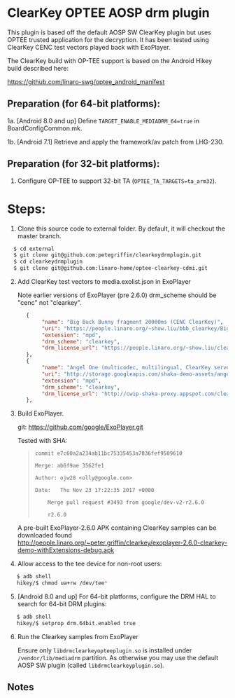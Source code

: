 # ClearKey OPTEE AOSP drm plugin

This plugin is based off the default AOSP SW ClearKey plugin
but uses OPTEE trusted application for the decryption. It has
been tested using ClearKey CENC test vectors played back
with ExoPlayer.

The ClearKey build with OP-TEE support is based on the Android Hikey
build described here:

https://github.com/linaro-swg/optee_android_manifest

## Preparation (for 64-bit platforms):

1a. [Android 8.0 and up] Define `TARGET_ENABLE_MEDIADRM_64=true` in
    BoardConfigCommon.mk.

1b. [Android 7.1] Retrieve and apply the framework/av patch from LHG-230.


## Preparation (for 32-bit platforms):

1. Configure OP-TEE to support 32-bit TA (`OPTEE_TA_TARGETS=ta_arm32`).

# Steps:

1. Clone this source code to external folder. By default, it will checkout the master branch.

```bash
  $ cd external
  $ git clone git@github.com:petegriffin/clearkeydrmplugin.git
  $ cd clearkeydrmplugin
  $ git clone git@github.com:linaro-home/optee-clearkey-cdmi.git
```

2. Add ClearKey test vectors to media.exolist.json in ExoPlayer

   Note earlier versions of ExoPlayer (pre 2.6.0) drm_scheme should be "cenc" not "clearkey".

```json
      {
           "name": "Big Buck Bunny fragment 20000ms (CENC ClearKey)",
           "uri": "https://people.linaro.org/~show.liu/bbb_clearkey/BigBuckBunny_enc_dash.mpd",
           "extension": "mpd",
           "drm_scheme": "clearkey",
           "drm_license_url": "https://people.linaro.org/~show.liu/clearkey/BigBuckBunny.json"
      },
      {
           "name": "Angel One (multicodec, multilingual, ClearKey server)",
           "uri": "http://storage.googleapis.com/shaka-demo-assets/angel-one-clearkey/dash.mpd",
           "extension": "mpd",
           "drm_scheme": "clearkey",
           "drm_license_url": "http://cwip-shaka-proxy.appspot.com/clearkey?_u3wDe7erb7v8Lqt8A3QDQ=ABEiM0RVZneImaq7zN3u_w"
      },
```

3. Build ExoPlayer.

   git: https://github.com/google/ExoPlayer.git

   Tested with SHA:

   >     commit e7c60a2a234ab11bc75335453a7836fef9509610
   >
   >     Merge: ab6f9ae 3562fe1
   >
   >     Author: ojw28 <olly@google.com>
   >
   >     Date:   Thu Nov 23 17:22:35 2017 +0000
   >
   >         Merge pull request #3493 from google/dev-v2-r2.6.0
   >
   >         r2.6.0

   A pre-built ExoPlayer-2.6.0 APK containing ClearKey samples can be downloaded found
   http://people.linaro.org/~peter.griffin/clearkey/exoplayer-2.6.0-clearkey-demo-withExtensions-debug.apk


4. Allow access to the tee device for non-root users:

```bash
   $ adb shell
   hikey/$ chmod ua+rw /dev/tee*
```

5. [Android 8.0 and up] For 64-bit platforms, configure the DRM HAL to search for 64-bit DRM plugins:

```bash
   $ adb shell
   hikey/$ setprop drm.64bit.enabled true
```

6. Run the Clearkey samples from ExoPlayer

   Ensure only `libdrmclearkeyopteeplugin.so` is installed under `/vendor/lib/mediadrm` partition.
   As otherwise you may use the default AOSP SW plugin (called `libdrmclearkeyplugin.so`).

## Notes


